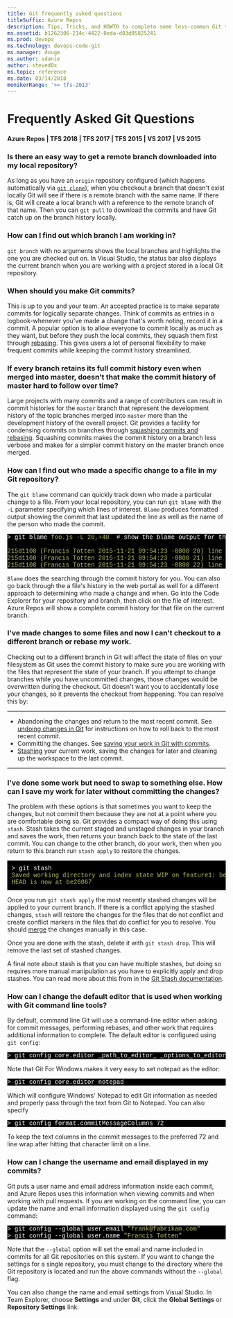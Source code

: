 ```yaml
---
title: Git frequently asked questions
titleSuffix: Azure Repos
description: Tips, Tricks, and HOWTO to complete some less-common Git tasks.
ms.assetid: b1262306-214c-4422-8eda-d03d05825241
ms.prod: devops
ms.technology: devops-code-git 
ms.manager: douge
ms.author: sdanie
author: steved0x
ms.topic: reference
ms.date: 03/14/2018
monikerRange: '>= tfs-2013'
---
```



#  Frequently Asked Git Questions

#### Azure Repos | TFS 2018 | TFS 2017 | TFS 2015 | VS 2017 | VS 2015

### Is there an easy way to get a remote branch downloaded into my local repository?

As long as you have an `origin` repository configured (which happens automatically via [`git clone`](clone.md)), when you checkout a
 branch that doesn't exist locally Git will see if there is a remote branch with the same name. 
If there is, Git will create a local branch with a reference to the remote branch of that name. 
Then you can `git pull` to download the commits and have Git catch up on the branch history locally.

### How can I find out which branch I am working in?

`git branch` with no arguments shows the local branches and highlights the one you are checked out on. In Visual Studio, the status bar also displays the current branch
when you are working with a project stored in a local Git repository. 

### When should you make Git commits?
This is up to you and your team. An accepted practice is to make separate commits for logically separate changes. Think of commits as entries in a logbook-whenever you've made a change that's worth noting, record it in a commit.
A popular option is to allow everyone to commit locally as much as they want, but before they push the local commits, they squash them first through [rebasing](rebase.md).
This gives users a lot of personal flexibility to make frequent commits while keeping the commit history streamlined. 

### If every branch retains its full commit history even when merged into master, doesn't that make the commit history of master hard to follow over time?

Large projects with many commits and a range of contributors can result in commit histories for the `master` branch that represent 
the development history of the topic branches merged into `master` more than the development history of the overall project. 
Git provides a facility for condensing commits on branches through [squashing commits and rebasing](rebase.md). 
Squashing commits makes the commit history on a branch less verbose and makes for a simpler commit history on the master branch once merged.

### How can I find out who made a specific change to a file in my Git repository?

The `git blame` command can quickly track down who made a particular change to a file. From your local repository, you can run `git blame` with the `-L`
parameter specifying which lines of interest. `Blame` produces formatted output showing the commit that last updated the line as well as the name of the person 
who made the commit. 

<pre style="color:white;background-color:black;font-family:Consolas,Courier,monospace;">
&gt; git blame <font color="#b5bd68">foo.js -L 20,+40</font>  # show the blame output for the next forty lines starting at line 20
<font color="#b5bd68">
215d1108 (Francis Totten 2015-11-21 09:54:23 -0800 20) line 20 of the code
215d1108 (Francis Totten 2015-11-21 09:54:23 -0800 21) line 21 of the code
215d1108 (Francis Totten 2015-11-21 09:54:23 -0800 22) line 22 of the code</font>
</pre>

`Blame` does the searching through the commit history for you. You can also go back through the a file's history in the web portal as well for a different approach to determining
who made a change and when. Go into the Code Explorer for your repository and branch, then click on the file of interest. Azure Repos will show a complete
commit history for that file on the current branch.

### I've made changes to some files and now I can't checkout to a different branch or rebase my work.
Checking out to a different branch in Git will affect the state of files on your filesystem as Git uses the commit history to make sure you are working with the files
that represent the state of your branch. If you attempt to change branches while you have uncommitted changes, those changes would be overwritten during the checkout. Git doesn't
want you to accidentally lose your changes, so it prevents the checkout from happening. You can resolve this by:

----
- Abandoning the changes and return to the most recent commit. See [undoing changes in Git](undo.md) for instructions on how to roll back to the most recent commit.  
- Committing the changes. See [saving your work in Git with commits](commits.md). 
- [Stashing](howto.md#stash) your current work, saving the changes for later and cleaning up the workspace to the last commit.    

---

<a name="stash"> </a>
### I've done some work but need to swap to something else. How can I save my work for later without committing the changes?

The problem with these options is that sometimes you want to keep the changes, but not commit them because they are not at a point where you are comfortable doing so. Git 
provides a compact way of doing this using `stash`. Stash takes the current staged and unstaged changes in your branch and saves the work, then returns your branch back to the state of
the last commit. You can change to the other branch, do your work, then when you return to this branch run `stash apply` to restore the changes.

<pre style="color:white;background-color:black;font-family:Consolas,Courier,monospace;padding:10px">
&gt; git stash
<font color="#b5bd68">Saved working directory and index state WIP on feature1: be26067 updated endpoint docs
HEAD is now at be26067</font>
</pre>

Once you run `git stash apply` the most recently stashed changes will be applied to your current branch. If there is a conflict applying the stashed changes, 
`stash` will restore the changes for the files that do not conflict and create conflict markers in the files that do conflict for you to resolve. You should 
[merge](merging.md) the changes manually in this case.

Once you are done with the stash, delete it with `git stash drop`. This will remove the last set of stashed changes.

A final note about stash is that you can have multiple stashes, but doing so requires more manual manipulation as you have to explicitly apply and drop stashes. You can read more about
this from in the [Git Stash documentation](http://git-scm.com/book/en/v1/Git-Tools-Stashing).


### How can I change the default editor that is used when working with Git command line tools?

By default, command line Git will use a command-line editor when asking for commit messages, performing rebases, and other work that requires additional information to 
complete. The default editor is configured using `git config`:

<pre style="color:white;background-color:black;font-family:Consolas,Courier,monospace;">
&gt; git config core.editor _path_to_editor_ _options_to_editor_
</pre>

Note that Git For Windows makes it very easy to set notepad as the editor:

<pre style="color:white;background-color:black;font-family:Consolas,Courier,monospace;">
&gt; git config core.editor notepad
</pre>

Which will configure Windows' Notepad to edit Git information as needed and properly pass through the text from Git to Notepad. You can also specify 

<pre style="color:white;background-color:black;font-family:Consolas,Courier,monospace;">
&gt; git config format.commitMessageColumns 72 
</pre>

To keep the text columns in the commit messages to the preferred 72 and line wrap after hitting that character limit on a line.

### How can I change the username and email displayed in my commits?

Git puts a user name and email address information inside each commit, and Azure Repos uses this information when viewing commits and when working with pull requests.
If you are working on the command line, you can update the name and email information displayed using the `git config` command:

<pre style="color:white;background-color:black;font-family:Consolas,Courier,monospace;">
&gt; git config --global user.email <font color="#b5bd68">"frank@fabrikam.com"</font>
&gt; git config --global user.name <font color="#b5bd68">"Francis Totten"</font>
</pre>

Note that the `--global` option will set the email and name included in commits for all Git repositories on this system. If you want to change the settings for a single
repository, you must change to the directory where the Git repository is located and run the above commands without the `--global` flag.

You can also change the name and email settings from Visual Studio. In Team Explorer, choose **Settings** and under **Git**, click the **Global Settings** or **Repository Settings** link.  

